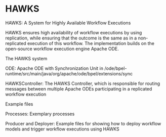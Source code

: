 # HAWKS
HAWKS: A System for Highly Available Workflow Executions

HAWKS ensures high availability of workflow executions by using replication, while ensuring that the outcome is the same as in a non-replicated execution of this workflow. The implementation builds on the open-source workflow execution engine Apache ODE. 



The HAWKS system

ODE: Apache ODE with Synchronization Unit in /ode/bpel-runtime/src/main/java/org/apache/ode/bpel/extensions/sync

HAWKSController: The HAWKS Controller, which is responsible for routing messages between multiple Apache ODEs participating in a replicated workflow execution



Example files

Processes: Exemplary processes

Producer and Deployer: Example files for showing how to deploy workflow models and trigger workflow executions using HAWKS